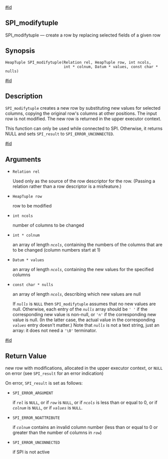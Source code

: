 [#id](#SPI-SPI-MODIFYTUPLE)

## SPI\_modifytuple

SPI\_modifytuple — create a row by replacing selected fields of a given row

## Synopsis

```
HeapTuple SPI_modifytuple(Relation rel, HeapTuple row, int ncols,
                          int * colnum, Datum * values, const char * nulls)
```

[#id](#id-1.8.12.10.11.5)

## Description

`SPI_modifytuple` creates a new row by substituting new values for selected columns, copying the original row's columns at other positions. The input row is not modified. The new row is returned in the upper executor context.

This function can only be used while connected to SPI. Otherwise, it returns NULL and sets `SPI_result` to `SPI_ERROR_UNCONNECTED`.

[#id](#id-1.8.12.10.11.6)

## Arguments

* `Relation rel`

  Used only as the source of the row descriptor for the row. (Passing a relation rather than a row descriptor is a misfeature.)

* `HeapTuple row`

  row to be modified

* `int ncols`

  number of columns to be changed

* `int * colnum`

  an array of length *`ncols`*, containing the numbers of the columns that are to be changed (column numbers start at 1)

* `Datum * values`

  an array of length *`ncols`*, containing the new values for the specified columns

* `const char * nulls`

  an array of length *`ncols`*, describing which new values are null

  If *`nulls`* is `NULL` then `SPI_modifytuple` assumes that no new values are null. Otherwise, each entry of the *`nulls`* array should be `' '` if the corresponding new value is non-null, or `'n'` if the corresponding new value is null. (In the latter case, the actual value in the corresponding *`values`* entry doesn't matter.) Note that *`nulls`* is not a text string, just an array: it does not need a `'\0'` terminator.

[#id](#id-1.8.12.10.11.7)

## Return Value

new row with modifications, allocated in the upper executor context, or `NULL` on error (see `SPI_result` for an error indication)

On error, `SPI_result` is set as follows:

* `SPI_ERROR_ARGUMENT`

  if *`rel`* is `NULL`, or if *`row`* is `NULL`, or if *`ncols`* is less than or equal to 0, or if *`colnum`* is `NULL`, or if *`values`* is `NULL`.

* `SPI_ERROR_NOATTRIBUTE`

  if *`colnum`* contains an invalid column number (less than or equal to 0 or greater than the number of columns in *`row`*)

* `SPI_ERROR_UNCONNECTED`

  if SPI is not active